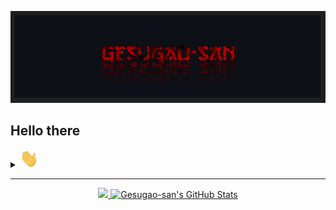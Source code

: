 
<p align="center">
  <a href="https://github.com/Gesugao-san/">
    <img src="./static/_general/header.png" width="1491px">
  </a>
</p>

## Hello there

<div>
  <details>
    <summary><img src="./static/_general/wave.gif" width="30px"></summary>
    <ul>
      <li><label><br></label>
      <label><img align="center" src="./static/rus/hello-there_rus.gif" alt="Hello there (rus)"></label>
      <li><label><br></label>
      <label><img align="center" src="./static/eng/hello-there_eng.gif" alt="Hello there (eng)"></label>
      <li><label><br></label>
    </ul>
  </details>
</div>

---

<p align="center">
  <a href="https://github.com/Gesugao-san/Gesugao-san">
    <img src="https://github-readme-stats.vercel.app/api/top-langs/?username=Gesugao-san&hide=java,html,tex&title_color=ffffff&text_color=c9cacc&icon_color=2bbc8a&bg_color=1d1f21&langs_count=3" />
  </a>
  <a href="https://github.com/Gesugao-san/Gesugao-san">
    <img src="https://github-readme-stats.vercel.app/api?username=Gesugao-san&show_icons=true&line_height=27&count_private=true&title_color=ffffff&text_color=c9cacc&icon_color=2bbc8a&bg_color=1d1f21" alt="Gesugao-san's GitHub Stats" />
  </a>
</p>


<!--
**Gesugao-san/Gesugao-san** is a ✨ _special_ ✨ repository because its `README.md` (this file) appears on your GitHub profile.

Here are some ideas to get you started:

- 🔭 I’m currently working on ...
- 🌱 I’m currently learning ...
- 👯 I’m looking to collaborate on ...
- 🤔 I’m looking for help with ...
- 💬 Ask me about ...
- 📫 How to reach me: ...
- 😄 Pronouns: ...
- ⚡ Fun fact: ...
-->
